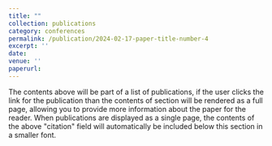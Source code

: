 ```yaml
---
title: ""
collection: publications
category: conferences
permalink: /publication/2024-02-17-paper-title-number-4
excerpt: ''
date: 
venue: ''
paperurl:
---
```


The contents above will be part of a list of publications, if the user clicks the link for the publication than the contents of section will be rendered as a full page, allowing you to provide more information about the paper for the reader. When publications are displayed as a single page, the contents of the above "citation" field will automatically be included below this section in a smaller font.

